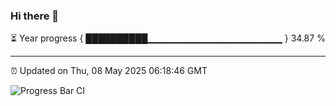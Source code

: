 ### Hi there 👋

⏳ Year progress { ██████████▁▁▁▁▁▁▁▁▁▁▁▁▁▁▁▁▁▁▁▁ } 34.87 %

---

⏰ Updated on Thu, 08 May 2025 06:18:46 GMT

![Progress Bar CI](https://github.com/code-lakshay/GitHub-Actions-Demo/workflows/Progress%20Bar%20CI/badge.svg)
